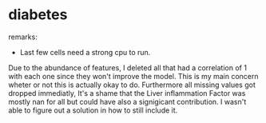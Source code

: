 # diabetes

remarks:

- Last few cells need a strong cpu to run.

Due to the abundance of features, I deleted all that had a correlation of 1 with each one since they won't improve the model. This is my main concern wheter or not this is actually okay to do. Furthermore all missing values got dropped immediatly, It's a shame that the Liver inflammation Factor was mostly nan for all but could have also a signigicant contribution. I wasn't able to figure out a solution in how to still include it.


